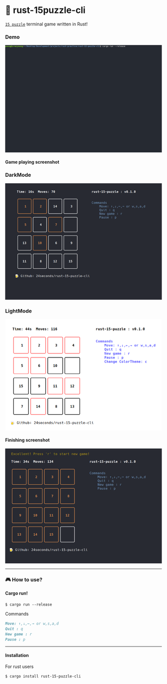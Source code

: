 # 🧩 rust-15puzzle-cli

[`15 puzzle`](https://en.wikipedia.org/wiki/15_puzzle) terminal game written in Rust!


### Demo

<img src="./assets/rust-15-puzzle.gif" width="800">


#### Game playing screenshot


### DarkMode
<img src="./assets/rust-15-puzzle-playing.png" width="600">


### LightMode
<img src="./assets/rust-15-puzzle-lightmode.png" width="600">


#### Finishing screenshot

<img src="./assets/rust-15-puzzle-finishing.png" width="600">


--------------------

### 🎮 How to use?

#### Cargo run!
```
$ cargo run --release
```

Commands 

```md
Move: ↑,↓,←,→ or w,s,a,d
Quit : q
New game : r
Pause : p
```

--------------

#### Installation

For rust users

```
$ cargo install rust-15-puzzle-cli
```
